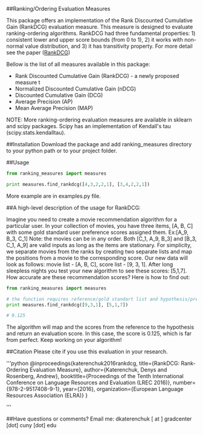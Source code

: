 ##Ranking/Ordering Evaluation Measures

This package offers an implementation of the Rank Discounted Cumulative Gain (RankDCG) evaluation measure. This measure is designed to evaluate ranking-ordering algorithms. RankDCG had three fundamental properties: 1) consistent lower and upper score bounds (from 0 to 1), 2) it works with non-normal value distribution, and 3) it has transitivity property. For more detail see the paper ([RankDCG](http://www.dk-lab.com/wp-content/uploads/2014/07/RankDCG.pdf))

Bellow is the list of all measures available in this package:

* Rank Discounted Cumulative Gain (RankDCG) - a newly proposed measure t
* Normalized Discounted Cumulative Gain (nDCG)
* Discounted Cumulative Gain (DCG)
* Average Precision (AP)
* Mean Average Precision (MAP)

NOTE: More ranking-ordering evaluation measures are available in sklearn and scipy packages. Scipy has an implementation of Kendall's tau (scipy.stats.kendalltau).

##Installation
Download the package and add ranking_measures directory to your python path or to your project folder.

##Usage

```python
from ranking_measures import measures

print measures.find_rankdcg([4,3,2,2,1], [3,4,2,2,1])
```

More example are in examples.py file.

##A high-level description of the usage for RankDCG:

Imagine you need to create a movie recommendation algorithm for a particular user. In your collection of movies, you have three items, [A, B, C] with some gold standard user preference scores assigned them. Ex:[A_9, B_3, C_1] Note: the movies can be in any order. Both [C_1, A_9, B_3] and [B_3, C_1, A_9] are valid inputs as long as the items are stationary. For simplicity, we separate movies from the ranks by creating two separate lists and map the positions from a movie to the corresponding score. Our new data will look as follows: movie list - [A, B, C], score list - [9, 3, 1]. After long sleepless nights you test your new algorithm to see these scores: [5,1,7]. How accurate are these recommendation scores? Here is how to find out:

```python
from ranking_measures import measures

# the function requires reference/gold standart list and hypothesis/prediction list
print measures.find_rankdcg([9,3,1], [5,1,7])

# 0.125 
```

The algorithm will map and the scores from the reference to the hypothesis and return an evaluation score. In this case, the score is 0.125, which is far from perfect. Keep working on your algorithm!

##Citation
Please cite if you use this evaluation in your research.

'''python
@inproceedings{katerenchuk2016rankdcg,
  title={RankDCG: Rank-Ordering Evaluation Measure},
  author={Katerenchuk, Denys and Rosenberg, Andrew},
  booktitle={Proceedings of the Tenth International Conference on Language Resources and Evaluation (LREC 2016)},
  number={978-2-9517408-9-1},
  year={2016},
  organization={European Language Resources Association (ELRA)}
}

'''

##Have questions or comments?
Email me: dkaterenchuk [ at ] gradcenter [dot] cuny [dot] edu
